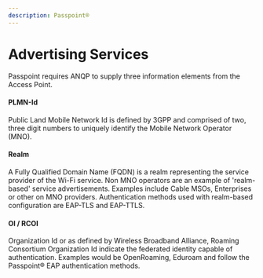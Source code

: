 ```yaml
---
description: Passpoint®
---
```


# Advertising Services

Passpoint requires ANQP to supply three information elements from the Access Point. 

#### PLMN-Id

Public Land Mobile Network Id is defined by 3GPP and comprised of two, three digit numbers to uniquely identify the Mobile Network Operator \(MNO\).

#### Realm

A Fully Qualified Domain Name \(FQDN\) is a realm representing the service provider of the Wi-Fi service. Non MNO operators are an example of 'realm-based' service advertisements. Examples include Cable MSOs, Enterprises or other on MNO providers. Authentication methods used with realm-based configuration are EAP-TLS and EAP-TTLS. 

#### OI / RCOI

Organization Id or as defined by Wireless Broadband Alliance, Roaming Consortium Organization Id indicate the federated identity capable of authentication. Examples would be OpenRoaming, Eduroam and follow the Passpoint® EAP authentication methods. 

